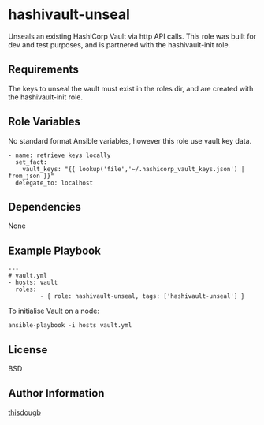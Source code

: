 # hashivault-unseal
Unseals an existing HashiCorp Vault via http API calls.  This role was built for dev and test purposes, and is partnered with the hashivault-init role.

## Requirements
The keys to unseal the vault must exist in the roles dir, and are created with the hashivault-init role.

## Role Variables
No standard format Ansible variables, however this role use vault key data.

```
- name: retrieve keys locally
  set_fact:
    vault_keys: "{{ lookup('file','~/.hashicorp_vault_keys.json') | from_json }}"
  delegate_to: localhost
```

## Dependencies
None

## Example Playbook
```
---
# vault.yml
- hosts: vault
  roles:
         - { role: hashivault-unseal, tags: ['hashivault-unseal'] }
```
To initialise Vault on a node:
```
ansible-playbook -i hosts vault.yml
```

## License
BSD

## Author Information
[thisdougb](https://github.com/thisdougb)
